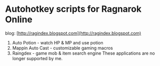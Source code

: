 # Autohotkey scripts for Ragnarok Online
blog: [http://ragindex.blogspot.com](http://ragindex.blogspot.com)

1. Auto Potion - watch HP & MP and use potion
2. Mappin Auto Cast - customizable gaming macros
3. Raingdex - game mob & item search engine
These applications are no longer supported by me.